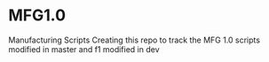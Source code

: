 # MFG1.0
Manufacturing Scripts
Creating this repo to track the MFG 1.0 scripts
modified in master and f1
modified in dev
